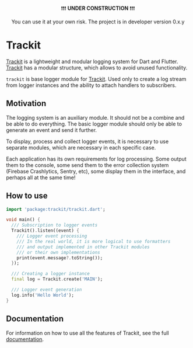 <p align="center">
❗️❗️❗️ <b>UNDER CONSTRUCTION</b> ❗️❗️❗️
</p>
<p align="center">
You can use it at your own risk. The project is in developer version 0.x.y
</p>

# Trackit

[Trackit](https://github.com/unger1984/trackit) is a lightweight and modular logging system for Dart and Flutter.
[Trackit](https://github.com/unger1984/trackit) has a modular structure, which allows to avoid unused functionality.

`trackit` is base logger module for [Trackit](https://github.com/unger1984/trackit).
Used only to create a log stream from logger instances and the ability to attach handlers to subscribers.

## Motivation

The logging system is an auxiliary module. It should not be a combine and be able to do everything. The basic logger 
module should only be able to generate an event and send it further.

To display, process and collect logger events, it is necessary to use separate modules, which are necessary in each specific case.

Each application has its own requirements for log processing. Some output them to the console, some send them to the 
error collection system (Firebase Crashlytics, Sentry, etc), some display them in the interface, and perhaps all at the same time!

## How to use

```dart
import 'package:trackit/trackit.dart';

void main() {
  /// Subscription to logger events
  Trackit().listen((event) {
    /// Logger event processing
    /// In the real world, it is more logical to use formatters
    /// and output implemented in other Trackit modules
    /// or their own implementations
    print(event.message?.toString());
  });

  /// Creating a logger instance
  final log = Trackit.create('MAIN');

  /// Logger event generation
  log.info('Hello World');
}
```

## Documentation

For information on how to use all the features of Trackit, see the full [documentation](https://github.com/unger1984/trackit).
